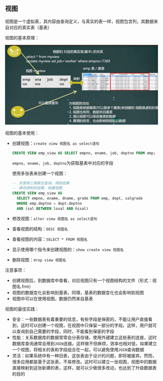 ## 视图

视图是一个虚拟表，其内容由查询定义，与真实的表一样，视图包含列，其数据来自对应的真实表（基表）

视图的基本原理：

![image-20250503204432956](..\assets\image-20250503204432956.png)

视图的基本使用：

- 创建视图：`create view 视图名 as select语句`

  ```sql
  CREATE VIEW emp_view AS SELECT empno, ename, job, deptno FROM emp;
  ```

  `empno, ename, job, deptno`为获取基表中对应的字段

  使用多张表来创建一个视图：

  ```sql
  -- 先使用三表联合查询，得到结果
  -- 再将得到的结果，构建视图
  CREATE VIEW emp_view AS
  	SELECT empno, ename, dname, grade FROM emp, dept, salgrade
  	WHERE emp.deptno = dept.deptno 
  	AND (sal BETWEEN losal AND hisal)
  ```

- 修改视图：`alter view 视图名 as select语句`

- 查看视图的结构：`DESC 视图名`

- 查看视图的内容：`SELECT * FROM 视图名`

- 显示使用哪个指令来创建视图的：`show create view 视图名`

- 删除视图：`drop view 视图名`

注意事项：

- 创建视图后，到数据库中查看，对应视图只有一个视图结构的文件（形式：视图名.frm）
- 视图的数据变化会影响到基表，同理，基表的数据变化也会影响到视图
- 视图中可以在使用视图，数据仍然来自基表

视图的最佳实践：

- 安全：一些数据表有着重要的信息，有些字段是保密的，不能让用户直接看到，这时可以创建一个视图，在视图中只保留一部分的字段。这样，用户就可以查询到自己需要的字段，同时，不能看到保密的字段
- 性能：关系数据库的数据常常会分表存储，使用外键建立这些表的连接，这时数据库查询通常会用到`JOIN`连接。这样做不但麻烦，效率也相对低，如果建立一个视图，将相关的表和字段组合在一起，可以避免使用`JOIN`查询数据
- 灵活：如果系统中有一种旧表，这张表由于设计的问题，即将被废弃。然而，很多应用都是基于这张表，不易修改。这时可以建立一张视图，视图中的数据直接映射到这张新建的表，这样，就可以少做很多改动，也达到了升级数据表的目的